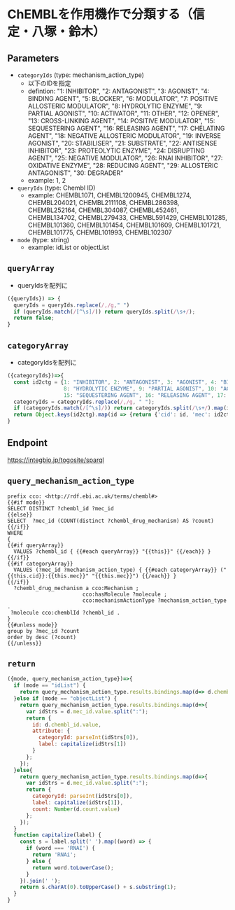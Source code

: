 # ChEMBLを作用機作で分類する（信定・八塚・鈴木）

## Parameters

* `categoryIds` (type: mechanism_action_type)
  * 以下のIDを指定
  * defintion: "1: INHIBITOR", "2: ANTAGONIST", "3: AGONIST", "4: BINDING AGENT", "5: BLOCKER", "6: MODULATOR", "7: POSITIVE ALLOSTERIC MODULATOR", "8: HYDROLYTIC ENZYME", "9: PARTIAL AGONIST", "10: ACTIVATOR", "11: OTHER", "12: OPENER", "13: CROSS-LINKING AGENT", "14: POSITIVE MODULATOR", "15: SEQUESTERING AGENT", "16: RELEASING AGENT", "17: CHELATING AGENT", "18: NEGATIVE ALLOSTERIC MODULATOR", "19: INVERSE AGONIST", "20: STABILISER", "21: SUBSTRATE", "22: ANTISENSE INHIBITOR", "23: PROTEOLYTIC ENZYME", "24: DISRUPTING AGENT", "25: NEGATIVE MODULATOR", "26: RNAI INHIBITOR", "27: OXIDATIVE ENZYME", "28: REDUCING AGENT", "29: ALLOSTERIC ANTAGONIST", "30: DEGRADER"
  * example: 1, 2
* `queryIds` (type: Chembl ID)
  * example: CHEMBL1071, CHEMBL1200945, CHEMBL1274, CHEMBL204021, CHEMBL2111108, CHEMBL286398, CHEMBL252164, CHEMBL304087, CHEMBL452461, CHEMBL134702, CHEMBL279433, CHEMBL591429, CHEMBL101285, CHEMBL101360, CHEMBL101454, CHEMBL101609, CHEMBL101721, CHEMBL101775, CHEMBL101993, CHEMBL102307
* `mode` (type: string)
  * example: idList or objectList

## `queryArray`
- queryIdsを配列に
```javascript
({queryIds}) => {
  queryIds = queryIds.replace(/,/g," ")
  if (queryIds.match(/[^\s]/)) return queryIds.split(/\s+/);
  return false;
}
```

## `categoryArray`
- categoryIdsを配列に
```javascript
({categoryIds})=>{
  const id2ctg = {1: "INHIBITOR", 2: "ANTAGONIST", 3: "AGONIST", 4: "BINDING AGENT", 5: "BLOCKER", 6: "MODULATOR", 7: "POSITIVE ALLOSTERIC MODULATOR",
                  8: "HYDROLYTIC ENZYME", 9: "PARTIAL AGONIST", 10: "ACTIVATOR", 11: "OTHER", 12: "OPENER", 13: "CROSS-LINKING AGENT", 14: "POSITIVE MODULATOR",
                  15: "SEQUESTERING AGENT", 16: "RELEASING AGENT", 17: "CHELATING AGENT", 18: "NEGATIVE ALLOSTERIC MODULATOR", 19: "INVERSE AGONIST", 20: "STABILISER", 21: "SUBSTRATE", 22: "ANTISENSE INHIBITOR", 23: "PROTEOLYTIC ENZYME", 24: "DISRUPTING AGENT", 25: "NEGATIVE MODULATOR", 26: "RNAI INHIBITOR", 27: "OXIDATIVE ENZYME", 28: "REDUCING AGENT", 29: "ALLOSTERIC ANTAGONIST", 30: "DEGRADER"}
  categoryIds = categoryIds.replace(/,/g, " ");
  if (categoryIds.match(/[^\s]/)) return categoryIds.split(/\s+/).map(id => {return {'cid': id, 'mec': id2ctg[parseInt(id)]}});
  return Object.keys(id2ctg).map(id => {return {'cid': id, 'mec': id2ctg[parseInt(id)]}});
}
```

## Endpoint

https://integbio.jp/togosite/sparql

## `query_mechanism_action_type`

```sparql
prefix cco: <http://rdf.ebi.ac.uk/terms/chembl#>
{{#if mode}}
SELECT DISTINCT ?chembl_id ?mec_id
{{else}}
SELECT  ?mec_id (COUNT(distinct ?chembl_drug_mechanism) AS ?count)
{{/if}}
WHERE 
{
{{#if queryArray}}
  VALUES ?chembl_id { {{#each queryArray}} "{{this}}" {{/each}} }
{{/if}}
{{#if categoryArray}}
  VALUES (?mec_id ?mechanism_action_type) { {{#each categoryArray}} ("{{this.cid}}:{{this.mec}}" "{{this.mec}}") {{/each}} }
{{/if}}
  ?chembl_drug_mechanism a cco:Mechanism ;
                        cco:hasMolecule ?molecule ;
                        cco:mechanismActionType ?mechanism_action_type .
 ?molecule cco:chemblId ?chembl_id .
}
{{#unless mode}}
group by ?mec_id ?count
order by desc (?count)
{{/unless}}              
```

## `return`

```javascript
({mode, query_mechanism_action_type})=>{
  if (mode == "idList") {
    return query_mechanism_action_type.results.bindings.map(d=> d.chembl_id.value);
  }else if (mode == "objectList") {
    return query_mechanism_action_type.results.bindings.map(d=>{
      var idStrs = d.mec_id.value.split(":");
      return {
        id: d.chembl_id.value,
        attribute: {
          categoryId: parseInt(idStrs[0]),
          label: capitalize(idStrs[1])
        }
      };
    });
  }else{
    return query_mechanism_action_type.results.bindings.map(d=>{
      var idStrs = d.mec_id.value.split(":");
      return {
        categoryId: parseInt(idStrs[0]),
        label: capitalize(idStrs[1]),
        count: Number(d.count.value)
      };
    });
  }
  function capitalize(label) {
    const s = label.split(' ').map((word) => {
      if (word === 'RNAI') {
        return 'RNAi';
      } else {
        return word.toLowerCase();
      }
    }).join(' ');
    return s.charAt(0).toUpperCase() + s.substring(1);
  }
}
```